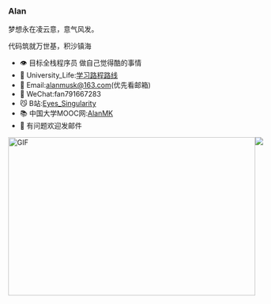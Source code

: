 ### Alan

梦想永在凌云意，意气风发。

代码筑就万世基，积沙镇海

- 👁 目标全栈程序员 做自己觉得酷的事情
- 💖 University_Life:<a href="https://github.com/Alan-Musk/University_Life">学习路程路线</a>
- 📮 Email:alanmusk@163.com(优先看邮箱)
- 💬 WeChat:fan791667283
- 😼 B站:<a href="https://space.bilibili.com/413658698">Eyes_Singularity</a>
- 📚 中国大学MOOC网:<a href="http://www.icourse163.org/home.htm?userId=1449141793">AlanMK</a>
- 🤔 有问题欢迎发邮件

<img alt="GIF" src="https://github.com/abhisheknaiidu/abhisheknaiidu/blob/master/code.gif?raw=true" width="500" height="320" />
<img align="center" src="https://github.com/Alan-Musk/University_Life&locale=cn&layout=compact&hide_border=true&card_width=500px" style="position: absolute;top-" />

